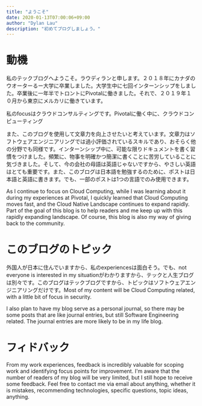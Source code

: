 ```yaml
---
title: "ようこそ"
date: 2020-01-13T07:00:06+09:00
author: "Dylan Lau"
description: "初めてブログしましょう。"
---
```


# 動機

私のテックブログへようこそ。ラウディランと申します。２０１８年にカナダのウオーターるー大学に卒業しました。大学生中に七回インターンシップをしました。卒業後に一年半でトロントにPivotalに働きました。それで、２０１９年１０月から東京にメルカリに働きています。

私のfocusはクラウドコンサルティングです。Pivotalに働く中に、クラウドコンピューティング

また、このブログを使用して文章力を向上させたいと考えています。文章力はソフトウェアエンジニアリングでは過小評価されているスキルであり、おそらく他の分野でも同様です。インターンシップ中に、可能な限りドキュメントを書く習慣をつけました。頻繁に、物事を明確かつ簡潔に書くことに苦労していることに気づきました。そして、今の会社の母語は英語じゃないですから、やさしい英語はとても重要です。また、このブログは日本語を勉強するのために、ポストは日本語と英語に書きます。でも、一部のポストは1つの言語でのみ使用できます。

As I continue to focus on Cloud Computing, while I was learning about it during my experiences at Pivotal, I quickly learned that Cloud Computing moves fast, and the Cloud Native Landscape continues to expand rapidly. Part of the goal of this blog is to help readers and me keep up with this rapidly expanding landscape. Of course, this blog is also my way of giving back to the community.

# このブログのトピック

外国人が日本に住んでいますから、私のexperiencesは面白そう。でも、not everyone is interested in my situationがわかりますから、テックと人生ブログは別々です。このブログはテックブログですから、トピックはソフトウェアエンジニアリングだけです。Most of my content will be Cloud Computing related, with a little bit of focus in security.

I also plan to have my blog serve as a personal journal, so there may be some posts that are like journal entries, but still Software Engineering related. The journal entries are more likely to be in my life blog.

# フィドバック

From my work experiences, feedback is incredibly valuable for scoping work and identifying focus points for improvement. I'm aware that the number of readers of my blog will be very limited, but I still hope to receive some feedback. Feel free to contact me via email about anything, whether it is mistakes, recommending technologies, specific questions, topic ideas, anything.